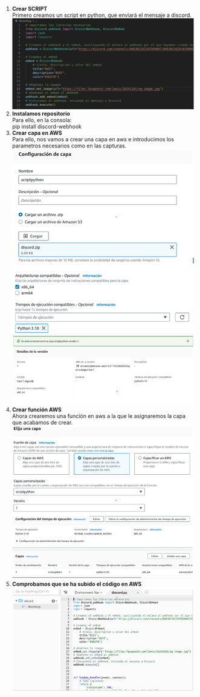 1. **Crear SCRIPT**  
Primero creamos un script en python, que enviará el mensaje a discord.  
![alt text](0.PNG) 
2. **Instalamos repositorio**  
Para ello, en la consola:  
pip install discord-webhook  
3. **Crear capa en AWS**  
Para ello, nos vamos a crear una capa en aws e introducimos los parametros necesarios como en las capturas.  
![alt text](1.PNG)
![alt text](2.PNG)
4. **Crear función AWS**  
Ahora crearemos una función en aws a la que le asignaremos la capa que acabamos de crear. 
![alt text](3.PNG) 
5. **Comprobamos que se ha subido el código en AWS**  
![alt text](4.PNG)